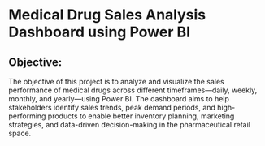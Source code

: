 # Medical Drug Sales Analysis Dashboard using Power BI
## Objective:
The objective of this project is to analyze and visualize the sales performance of medical drugs across different timeframes—daily, weekly, monthly, and yearly—using Power BI. The dashboard aims to help stakeholders identify sales trends, peak demand periods, and high-performing products to enable better inventory planning, marketing strategies, and data-driven decision-making in the pharmaceutical retail space.

